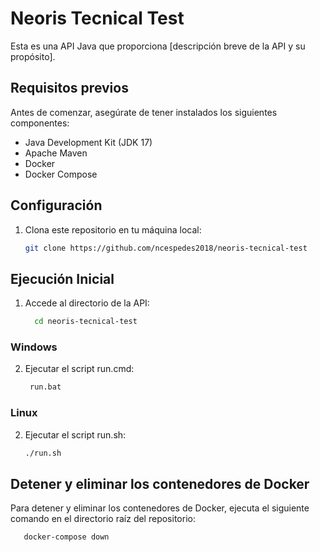 # Neoris Tecnical Test

Esta es una API Java que proporciona [descripción breve de la API y su propósito].

## Requisitos previos

Antes de comenzar, asegúrate de tener instalados los siguientes componentes:

- Java Development Kit (JDK 17)
- Apache Maven
- Docker
- Docker Compose

## Configuración

1. Clona este repositorio en tu máquina local:

   ```bash
   git clone https://github.com/ncespedes2018/neoris-tecnical-test 

## Ejecución Inicial

1. Accede al directorio de la API:
   ```bash
     cd neoris-tecnical-test

### Windows
2. Ejecutar el script run.cmd:
   ```bash
    run.bat

### Linux
2. Ejecutar el script run.sh:
   ```bash
   ./run.sh

## Detener y eliminar los contenedores de Docker

Para detener y eliminar los contenedores de Docker, ejecuta el siguiente comando en el directorio raíz del repositorio:

```bash
   docker-compose down
